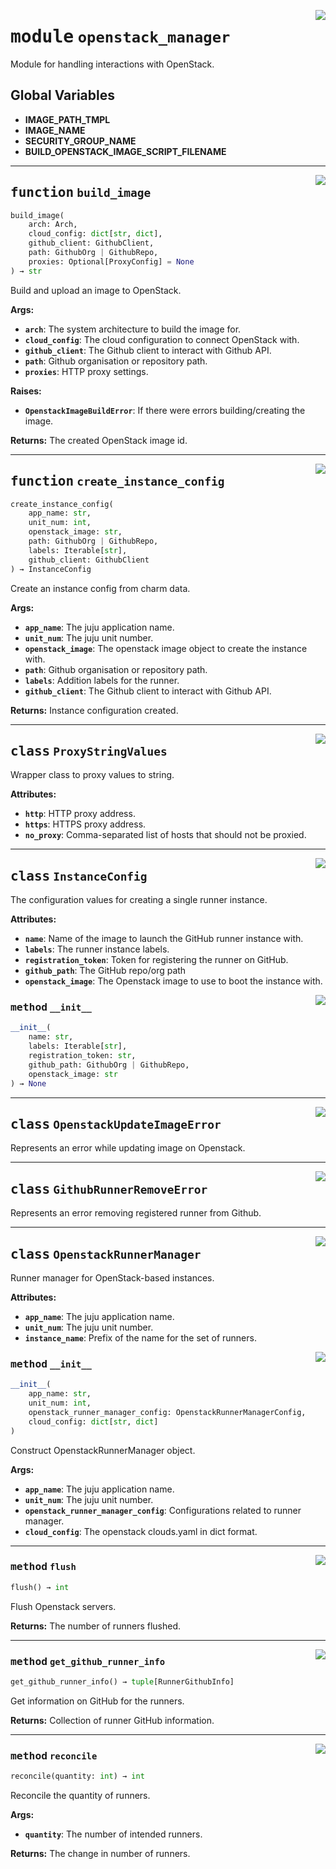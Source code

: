 <!-- markdownlint-disable -->

<a href="../src/openstack_cloud/openstack_manager.py#L0"><img align="right" style="float:right;" src="https://img.shields.io/badge/-source-cccccc?style=flat-square"></a>

# <kbd>module</kbd> `openstack_manager`
Module for handling interactions with OpenStack. 

**Global Variables**
---------------
- **IMAGE_PATH_TMPL**
- **IMAGE_NAME**
- **SECURITY_GROUP_NAME**
- **BUILD_OPENSTACK_IMAGE_SCRIPT_FILENAME**

---

<a href="../src/openstack_cloud/openstack_manager.py#L321"><img align="right" style="float:right;" src="https://img.shields.io/badge/-source-cccccc?style=flat-square"></a>

## <kbd>function</kbd> `build_image`

```python
build_image(
    arch: Arch,
    cloud_config: dict[str, dict],
    github_client: GithubClient,
    path: GithubOrg | GithubRepo,
    proxies: Optional[ProxyConfig] = None
) → str
```

Build and upload an image to OpenStack. 



**Args:**
 
 - <b>`arch`</b>:  The system architecture to build the image for. 
 - <b>`cloud_config`</b>:  The cloud configuration to connect OpenStack with. 
 - <b>`github_client`</b>:  The Github client to interact with Github API. 
 - <b>`path`</b>:  Github organisation or repository path. 
 - <b>`proxies`</b>:  HTTP proxy settings. 



**Raises:**
 
 - <b>`OpenstackImageBuildError`</b>:  If there were errors building/creating the image. 



**Returns:**
 The created OpenStack image id. 


---

<a href="../src/openstack_cloud/openstack_manager.py#L380"><img align="right" style="float:right;" src="https://img.shields.io/badge/-source-cccccc?style=flat-square"></a>

## <kbd>function</kbd> `create_instance_config`

```python
create_instance_config(
    app_name: str,
    unit_num: int,
    openstack_image: str,
    path: GithubOrg | GithubRepo,
    labels: Iterable[str],
    github_client: GithubClient
) → InstanceConfig
```

Create an instance config from charm data. 



**Args:**
 
 - <b>`app_name`</b>:  The juju application name. 
 - <b>`unit_num`</b>:  The juju unit number. 
 - <b>`openstack_image`</b>:  The openstack image object to create the instance with. 
 - <b>`path`</b>:  Github organisation or repository path. 
 - <b>`labels`</b>:  Addition labels for the runner. 
 - <b>`github_client`</b>:  The Github client to interact with Github API. 



**Returns:**
 Instance configuration created. 


---

<a href="../src/openstack_cloud/openstack_manager.py#L92"><img align="right" style="float:right;" src="https://img.shields.io/badge/-source-cccccc?style=flat-square"></a>

## <kbd>class</kbd> `ProxyStringValues`
Wrapper class to proxy values to string. 



**Attributes:**
 
 - <b>`http`</b>:  HTTP proxy address. 
 - <b>`https`</b>:  HTTPS proxy address. 
 - <b>`no_proxy`</b>:  Comma-separated list of hosts that should not be proxied. 





---

<a href="../src/openstack_cloud/openstack_manager.py#L205"><img align="right" style="float:right;" src="https://img.shields.io/badge/-source-cccccc?style=flat-square"></a>

## <kbd>class</kbd> `InstanceConfig`
The configuration values for creating a single runner instance. 



**Attributes:**
 
 - <b>`name`</b>:  Name of the image to launch the GitHub runner instance with. 
 - <b>`labels`</b>:  The runner instance labels. 
 - <b>`registration_token`</b>:  Token for registering the runner on GitHub. 
 - <b>`github_path`</b>:  The GitHub repo/org path 
 - <b>`openstack_image`</b>:  The Openstack image to use to boot the instance with. 

<a href="../<string>"><img align="right" style="float:right;" src="https://img.shields.io/badge/-source-cccccc?style=flat-square"></a>

### <kbd>method</kbd> `__init__`

```python
__init__(
    name: str,
    labels: Iterable[str],
    registration_token: str,
    github_path: GithubOrg | GithubRepo,
    openstack_image: str
) → None
```









---

<a href="../src/openstack_cloud/openstack_manager.py#L277"><img align="right" style="float:right;" src="https://img.shields.io/badge/-source-cccccc?style=flat-square"></a>

## <kbd>class</kbd> `OpenstackUpdateImageError`
Represents an error while updating image on Openstack. 





---

<a href="../src/openstack_cloud/openstack_manager.py#L459"><img align="right" style="float:right;" src="https://img.shields.io/badge/-source-cccccc?style=flat-square"></a>

## <kbd>class</kbd> `GithubRunnerRemoveError`
Represents an error removing registered runner from Github. 





---

<a href="../src/openstack_cloud/openstack_manager.py#L467"><img align="right" style="float:right;" src="https://img.shields.io/badge/-source-cccccc?style=flat-square"></a>

## <kbd>class</kbd> `OpenstackRunnerManager`
Runner manager for OpenStack-based instances. 



**Attributes:**
 
 - <b>`app_name`</b>:  The juju application name. 
 - <b>`unit_num`</b>:  The juju unit number. 
 - <b>`instance_name`</b>:  Prefix of the name for the set of runners. 

<a href="../src/openstack_cloud/openstack_manager.py#L476"><img align="right" style="float:right;" src="https://img.shields.io/badge/-source-cccccc?style=flat-square"></a>

### <kbd>method</kbd> `__init__`

```python
__init__(
    app_name: str,
    unit_num: int,
    openstack_runner_manager_config: OpenstackRunnerManagerConfig,
    cloud_config: dict[str, dict]
)
```

Construct OpenstackRunnerManager object. 



**Args:**
 
 - <b>`app_name`</b>:  The juju application name. 
 - <b>`unit_num`</b>:  The juju unit number. 
 - <b>`openstack_runner_manager_config`</b>:  Configurations related to runner manager. 
 - <b>`cloud_config`</b>:  The openstack clouds.yaml in dict format. 




---

<a href="../src/openstack_cloud/openstack_manager.py#L1001"><img align="right" style="float:right;" src="https://img.shields.io/badge/-source-cccccc?style=flat-square"></a>

### <kbd>method</kbd> `flush`

```python
flush() → int
```

Flush Openstack servers. 



**Returns:**
  The number of runners flushed. 

---

<a href="../src/openstack_cloud/openstack_manager.py#L720"><img align="right" style="float:right;" src="https://img.shields.io/badge/-source-cccccc?style=flat-square"></a>

### <kbd>method</kbd> `get_github_runner_info`

```python
get_github_runner_info() → tuple[RunnerGithubInfo]
```

Get information on GitHub for the runners. 



**Returns:**
  Collection of runner GitHub information. 

---

<a href="../src/openstack_cloud/openstack_manager.py#L944"><img align="right" style="float:right;" src="https://img.shields.io/badge/-source-cccccc?style=flat-square"></a>

### <kbd>method</kbd> `reconcile`

```python
reconcile(quantity: int) → int
```

Reconcile the quantity of runners. 



**Args:**
 
 - <b>`quantity`</b>:  The number of intended runners. 



**Returns:**
 The change in number of runners. 


